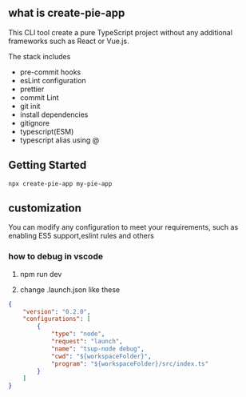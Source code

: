 

## what is create-pie-app

This CLI tool create a pure TypeScript project without any additional frameworks such as React or Vue.js. 

The stack includes 
- pre-commit hooks
- esLint configuration
- prettier
- commit Lint 
- git init
- install dependencies
- gitignore
- typescript(ESM)
- typescript alias using @


## Getting Started

```
npx create-pie-app my-pie-app
```

## customization

You can modify any configuration to meet your requirements, such as enabling ES5 support,eslint rules and others


### how to debug in vscode

1. npm run dev

2. change .launch.json like these
```json
{
    "version": "0.2.0",
    "configurations": [
        {
            "type": "node",
            "request": "launch",
            "name": "tsup-node debug",
            "cwd": "${workspaceFolder}",
            "program": "${workspaceFolder}/src/index.ts"
        }
    ]
}
```